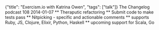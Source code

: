 {"title": "Exercism.io with Katrina Owen", "tags": ["talk"]}
The Changelog podcast 108
2014-01-07
** Theraputic refactoring
** Submit code to make tests pass
** Nitpicking - specific and actionable comments
** supports Ruby, JS, Clojure, Elixir, Python, Haskell
** upcoming support for Scala, Go
